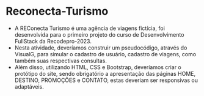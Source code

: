 # Reconecta-Turismo
- A REConecta Turismo é uma agência de viagens fictícia, foi desenvolvida para o primeiro projeto do curso de Desenvolvimento FullStack da Recodepro-2023.
- Nesta atividade, deveríamos construir um pseudocódigo, através do VisualG, para simular o cadastro de usuário, cadastro de viagens, como também suas respectivas consultas.
- Além disso, utilizando HTML, CSS e Bootstrap, deveríamos criar o protótipo do site, sendo obrigatório a apresentação das páginas HOME, DESTINO, PROMOÇÕES e CONTATO, estas deveriam ser responsivas ou adaptáveis.
